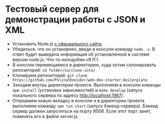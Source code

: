 # Тестовый сервер для демонстрации работы с JSON и XML
* Установить Node.js [с официального сайта](https://nodejs.org/en/download/). 
* Убедиться, что он установлен, введя в консоли команду `node -v`. В ответ будет выведена информация об установленной в системе версии node.js. Что-то наподобии _v9.11.1_. 
* В консоли перемещаемся в директорию, куда хотим склонировать репозиторий: `cd folder/to/clone-into/`
* Клонируем репозиторий: `git clone https://github.com/PolinaShneider/web-dev-starter-boilerplate`
* Заходим внутрь директории проекта. Выполняем в консоли команды `npm install` (установка зависимостей) и `make develop` (запуск локального сервера по адресу [http://localhost:1987](http://localhost:1987)). 
* Открываем новую вкладку в консоли и в директории проекта выполняем команду `npm run start` (запуск бэкенд-сервера). Бэкенд сервер должен запуститься на порту 8008. Если этот порт занят, поменять его в файле server.js.

